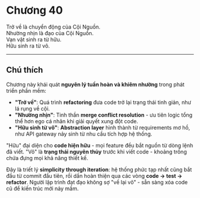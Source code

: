 # Chương 40  

Trở về là chuyển động của Cội Nguồn.  
Nhường nhịn là đạo của Cội Nguồn.  
Vạn vật sinh ra từ hữu.  
Hữu sinh ra từ vô.  

---

## Chú thích  

Chương này khái quát **nguyên lý tuần hoàn và khiêm nhường** trong phát triển phần mềm:  
- **"Trở về"**: Quá trình **refactoring** đưa code trở lại trạng thái tinh giản, như lá rụng về cội.  
- **"Nhường nhịn"**: Tinh thần **merge conflict resolution** - ưu tiên logic tổng thể hơn ego cá nhân khi giải quyết xung đột code.  
- **"Hữu sinh từ vô"**: **Abstraction layer** hình thành từ requirements mơ hồ, như API gateway nảy sinh từ nhu cầu tích hợp hệ thống.  

"Hữu" đại diện cho **code hiện hữu** - mọi feature đều bắt nguồn từ dòng lệnh đã viết. "Vô" là **trạng thái nguyên thủy** trước khi viết code - khoảng trống chứa đựng mọi khả năng thiết kế.  

Đây là triết lý **simplicity through iteration**: hệ thống phức tạp nhất cũng bắt đầu từ commit đầu tiên, rồi dần hoàn thiện qua các vòng **code → test → refactor**. Người lập trình đạt đạo không sợ "về lại vô" - sẵn sàng xóa code cũ để kiến trúc mới nảy mầm. 
